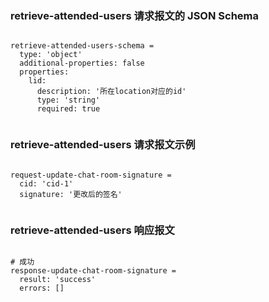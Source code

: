 ### retrieve-attended-users 请求报文的 JSON Schema
<pre><code>
retrieve-attended-users-schema =
  type: 'object'
  additional-properties: false
  properties:
    lid:
      description: '所在location对应的id'
      type: 'string'
      required: true

</code></pre>

### retrieve-attended-users 请求报文示例
<pre><code>
request-update-chat-room-signature =
  cid: 'cid-1'
  signature: '更改后的签名'

</code></pre>

### retrieve-attended-users 响应报文
<pre><code>
# 成功
response-update-chat-room-signature =
  result: 'success'
  errors: []

</code></pre>



